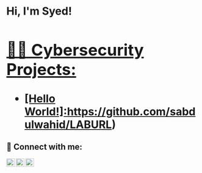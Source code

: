 <h1>Hi, I'm Syed! <br/><a href="https://github.com/sabdulwahid2023"> <a href="https://www.linkedin.com/in/syed-abdulwahid/">

<h2>👨‍💻 Cybersecurity Projects:</h2>
  
- [Hello World!]:https://github.com/sabdulwahid/LABURL)
  
  
<h2> 🤳 Connect with me:</h2>

[<img align="left" alt="SyedAbdulwahid | YouTube" width="22px" src="https://cdn.jsdelivr.net/npm/simple-icons@v3/icons/youtube.svg" />][youtube]
[<img align="left" alt="SyedAbdulwahid | Twitter" width="22px" src="https://cdn.jsdelivr.net/npm/simple-icons@v3/icons/twitter.svg" />][twitter]
[<img align="left" alt="SyedAbdulwahid | LinkedIn" width="22px" src="https://cdn.jsdelivr.net/npm/simple-icons@v3/icons/linkedin.svg" />][linkedin]
 
[twitter]: https://twitter.com/syedabdulwahid99
[youtube]: https://www.youtube.com/c/sabdulwahid
[linkedin]: https://linkedin.com/in/syed-abdulwahid/

<!--
**sabdulwahid2023/sabdulwahid2023** is a ✨ _special_ ✨ repository because its `README.md` (this file) appears on your GitHub profile.

Here are some ideas to get you started:

- 🔭 I’m currently working on ...
- 🌱 I’m currently learning ...
- 👯 I’m looking to collaborate on ...
- 🤔 I’m looking for help with ...
- 💬 Ask me about ...
- 📫 How to reach me: ...
- 😄 Pronouns: ...
- ⚡ Fun fact: ...
-->
